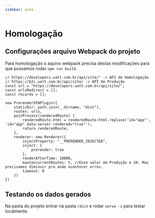 ```yaml
---
sidebar: auto
---
```


# Homologação

## Configurações arquivo Webpack do projeto

Para homologação o aquivo webpack precisa destas modificações para que possamos rodar ``` npm run build ```.

```js{3}
// https://developers.uatt.com.br/api/site/" -> API de Homologação
// https://b2c.uatt.com.br/api/site/ -> API de Produção
const url = "https://developers.uatt.com.br/api/site/";
const urlsRedirect = [];
const records = [];
```

```js{14}
new PrerenderSPAPlugin({
	staticDir: path.join(__dirname, "dist"),
	routes: urls,
	postProcess(renderedRoute) {
		renderedRoute.html = renderedRoute.html.replace('id="app"', 'id="app" data-server-rendered="true"');
		return renderedRoute;
	},
	renderer: new Renderer({
		injectProperty: "__PRERENDER_INJECTED",
		inject: {
			prerender: true
		},
		renderAfterTime: 10000,
		maxConcurrentRoutes: 5, //Esse valor em Produção é 10. Mas precisamos diminuir pra anão acontecer erros.
		timeout: 0
	})
})
```

## Testando os dados gerados

Na pasta do projeto entrar na pasta ```/dist``` e rodar ```serve -s``` para testar localmente.